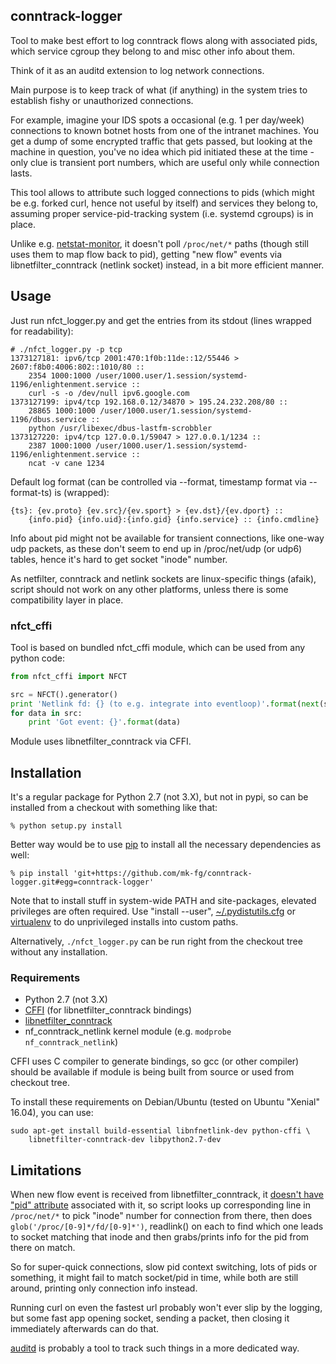 conntrack-logger
--------------------

Tool to make best effort to log conntrack flows along with associated pids,
which service cgroup they belong to and misc other info about them.

Think of it as an auditd extension to log network connections.

Main purpose is to keep track of what (if anything) in the system tries to
establish fishy or unauthorized connections.

For example, imagine your IDS spots a occasional (e.g. 1 per day/week)
connections to known botnet hosts from one of the intranet machines.
You get a dump of some encrypted traffic that gets passed, but looking at the
machine in question, you've no idea which pid initiated these at the time - only
clue is transient port numbers, which are useful only while connection lasts.

This tool allows to attribute such logged connections to pids (which might be
e.g. forked curl, hence not useful by itself) and services they belong to,
assuming proper service-pid-tracking system (i.e. systemd cgroups) is in place.

Unlike e.g. [netstat-monitor](https://github.com/stalexan/netstat-monitor/), it
doesn't poll `/proc/net/*` paths (though still uses them to map flow back to
pid), getting "new flow" events via libnetfilter_conntrack (netlink socket)
instead, in a bit more efficient manner.



Usage
--------------------

Just run nfct_logger.py and get the entries from its stdout (lines wrapped for readability):

```console
# ./nfct_logger.py -p tcp
1373127181: ipv6/tcp 2001:470:1f0b:11de::12/55446 > 2607:f8b0:4006:802::1010/80 ::
	2354 1000:1000 /user/1000.user/1.session/systemd-1196/enlightenment.service ::
	curl -s -o /dev/null ipv6.google.com
1373127199: ipv4/tcp 192.168.0.12/34870 > 195.24.232.208/80 ::
	28865 1000:1000 /user/1000.user/1.session/systemd-1196/dbus.service ::
	python /usr/libexec/dbus-lastfm-scrobbler
1373127220: ipv4/tcp 127.0.0.1/59047 > 127.0.0.1/1234 ::
	2387 1000:1000 /user/1000.user/1.session/systemd-1196/enlightenment.service ::
	ncat -v cane 1234
```

Default log format (can be controlled via --format, timestamp format via --format-ts) is (wrapped):

	{ts}: {ev.proto} {ev.src}/{ev.sport} > {ev.dst}/{ev.dport} ::
		{info.pid} {info.uid}:{info.gid} {info.service} :: {info.cmdline}

Info about pid might not be available for transient connections, like one-way
udp packets, as these don't seem to end up in /proc/net/udp (or udp6) tables,
hence it's hard to get socket "inode" number.

As netfilter, conntrack and netlink sockets are linux-specific things (afaik),
script should not work on any other platforms, unless there is some
compatibility layer in place.


### nfct_cffi

Tool is based on bundled nfct_cffi module, which can be used from any python
code:

```python
from nfct_cffi import NFCT

src = NFCT().generator()
print 'Netlink fd: {} (to e.g. integrate into eventloop)'.format(next(src))
for data in src:
	print 'Got event: {}'.format(data)
```

Module uses libnetfilter_conntrack via CFFI.



Installation
--------------------

It's a regular package for Python 2.7 (not 3.X), but not in pypi, so can be
installed from a checkout with something like that:

	% python setup.py install

Better way would be to use [pip](http://pip-installer.org/) to install all the
necessary dependencies as well:

	% pip install 'git+https://github.com/mk-fg/conntrack-logger.git#egg=conntrack-logger'

Note that to install stuff in system-wide PATH and site-packages, elevated
privileges are often required.
Use "install --user",
[~/.pydistutils.cfg](http://docs.python.org/install/index.html#distutils-configuration-files)
or [virtualenv](http://pypi.python.org/pypi/virtualenv) to do unprivileged
installs into custom paths.

Alternatively, `./nfct_logger.py` can be run right from the checkout tree
without any installation.

### Requirements

* Python 2.7 (not 3.X)
* [CFFI](http://cffi.readthedocs.org) (for libnetfilter_conntrack bindings)
* [libnetfilter_conntrack](http://www.netfilter.org/projects/libnetfilter_conntrack)
* nf_conntrack_netlink kernel module (e.g. `modprobe nf_conntrack_netlink`)

CFFI uses C compiler to generate bindings, so gcc (or other compiler) should be
available if module is being built from source or used from checkout tree.

To install these requirements on Debian/Ubuntu (tested on Ubuntu "Xenial"
16.04), you can use:

    sudo apt-get install build-essential libnfnetlink-dev python-cffi \
        libnetfilter-conntrack-dev libpython2.7-dev


Limitations
--------------------

When new flow event is received from libnetfilter_conntrack, it
[doesn't have "pid" attribute](https://git.netfilter.org/libnetfilter_conntrack/tree/include/libnetfilter_conntrack/libnetfilter_conntrack.h#n62)
associated with it, so script looks up corresponding line in `/proc/net/*` to
pick "inode" number for connection from there, then does
`glob('/proc/[0-9]*/fd/[0-9]*')`, readlink() on each to find which one leads to
socket matching that inode and then grabs/prints info for the pid from there on
match.

So for super-quick connections, slow pid context switching, lots of pids or
something, it might fail to match socket/pid in time, while both are still
around, printing only connection info instead.

Running curl on even the fastest url probably won't ever slip by the logging,
but some fast app opening socket, sending a packet, then closing it immediately
afterwards can do that.

[auditd](https://people.redhat.com/sgrubb/audit) is probably a tool to track
such things in a more dedicated way.
